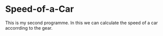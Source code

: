 # Speed-of-a-Car
This is my second programme. In this we can calculate the speed of a car accorrding to the gear.
